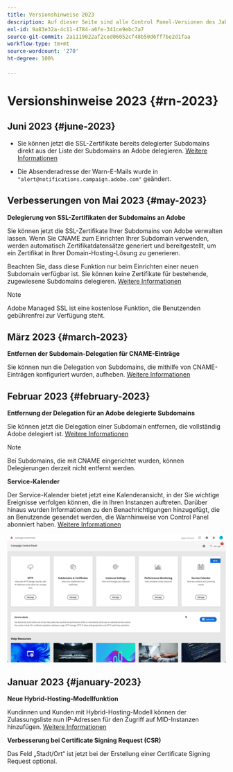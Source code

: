 ```yaml
---
title: Versionshinweise 2023
description: Auf dieser Seite sind alle Control Panel-Versionen des Jahres 2023 aufgelistet.
exl-id: 9a83e32a-4c11-4784-a6fe-341ce9ebc7a7
source-git-commit: 2a1119022af2ced06052cf48b50d6ff7be2d1faa
workflow-type: tm+mt
source-wordcount: '270'
ht-degree: 100%

---
```


# Versionshinweise 2023 {#rn-2023}

## Juni 2023 {#june-2023}

* Sie können jetzt die SSL-Zertifikate bereits delegierter Subdomains direkt aus der Liste der Subdomains an Adobe delegieren. [Weitere Informationen](../subdomains-certificates/using/delegate-ssl.md)

* Die Absenderadresse der Warn-E-Mails wurde in `"alert@notifications.campaign.adobe.com"` geändert.

## Verbesserungen von Mai 2023 {#may-2023}

**Delegierung von SSL-Zertifikaten der Subdomains an Adobe**

Sie können jetzt die SSL-Zertifikate Ihrer Subdomains von Adobe verwalten lassen. Wenn Sie CNAME zum Einrichten Ihrer Subdomain verwenden, werden automatisch Zertifikatdatensätze generiert und bereitgestellt, um ein Zertifikat in Ihrer Domain-Hosting-Lösung zu generieren.

Beachten Sie, dass diese Funktion nur beim Einrichten einer neuen Subdomain verfügbar ist. Sie können keine Zertifikate für bestehende, zugewiesene Subdomains delegieren. [Weitere Informationen](../subdomains-certificates/using/setting-up-new-subdomain.md)

>[!NOTE]
>
>Adobe Managed SSL ist eine kostenlose Funktion, die Benutzenden gebührenfrei zur Verfügung steht.

## März 2023 {#march-2023}

**Entfernen der Subdomain-Delegation für CNAME-Einträge**

Sie können nun die Delegation von Subdomains, die mithilfe von CNAME-Einträgen konfiguriert wurden, aufheben. [Weitere Informationen](../subdomains-certificates/using/remove-delegated-subdomains.md)

## Februar 2023 {#february-2023}

**Entfernung der Delegation für an Adobe delegierte Subdomains**

Sie können jetzt die Delegation einer Subdomain entfernen, die vollständig Adobe delegiert ist. [Weitere Informationen](../subdomains-certificates/using/remove-delegated-subdomains.md)

>[!NOTE]
>
>Bei Subdomains, die mit CNAME eingerichtet wurden, können Delegierungen derzeit nicht entfernt werden.

**Service-Kalender**

Der Service-Kalender bietet jetzt eine Kalenderansicht, in der Sie wichtige Ereignisse verfolgen können, die in Ihren Instanzen auftreten. Darüber hinaus wurden Informationen zu den Benachrichtigungen hinzugefügt, die an Benutzende gesendet werden, die Warnhinweise von Control Panel abonniert haben. [Weitere Informationen](../service-events/service-events.md)

![](assets/do-not-localize/gif-calendar.gif)

## Januar 2023 {#january-2023}

**Neue Hybrid-Hosting-Modellfunktion**

Kundinnen und Kunden mit Hybrid-Hosting-Modell können der Zulassungsliste nun IP-Adressen für den Zugriff auf MID-Instanzen hinzufügen. [Weitere Informationen](../instances-settings/using/ip-allow-listing-instance-access.md)

**Verbesserung bei Certificate Signing Request (CSR)**

Das Feld „Stadt/Ort“ ist jetzt bei der Erstellung einer Certificate Signing Request optional.
